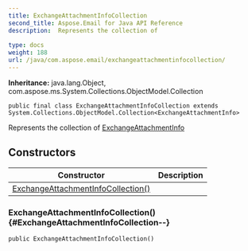 ```yaml
---
title: ExchangeAttachmentInfoCollection
second_title: Aspose.Email for Java API Reference
description:  Represents the collection of 
 
type: docs
weight: 188
url: /java/com.aspose.email/exchangeattachmentinfocollection/
---
```

**Inheritance:**
java.lang.Object, com.aspose.ms.System.Collections.ObjectModel.Collection
```
public final class ExchangeAttachmentInfoCollection extends System.Collections.ObjectModel.Collection<ExchangeAttachmentInfo>
```

Represents the collection of [ExchangeAttachmentInfo](../../com.aspose.email/exchangeattachmentinfo)
## Constructors

| Constructor | Description |
| --- | --- |
| [ExchangeAttachmentInfoCollection()](#ExchangeAttachmentInfoCollection--) |  |
### ExchangeAttachmentInfoCollection() {#ExchangeAttachmentInfoCollection--}
```
public ExchangeAttachmentInfoCollection()
```


